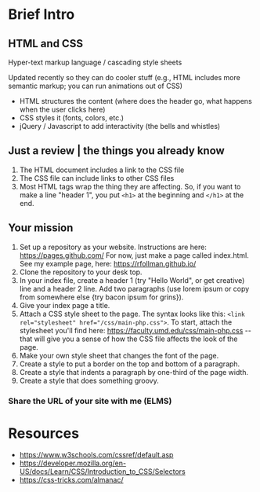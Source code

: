 # Brief Intro
## HTML and CSS
Hyper-text markup language / cascading style sheets

Updated recently so they can do cooler stuff (e.g., HTML includes more semantic markup; you can run animations out of CSS)

- HTML structures the content (where does the header go, what happens when the user clicks here)
- CSS styles it (fonts, colors, etc.)
- jQuery / Javascript to add interactivity (the bells and whistles)

## Just a review | the things you already know
1. The HTML document includes a link to the CSS file
1. The CSS file can include links to other CSS files 
1. Most HTML tags wrap the thing they are affecting. So, if you want to make a line "header 1", you put `<h1>` at the beginning and `</h1>` at the end. 

## Your mission 
1. Set up a repository as your website. Instructions are here: https://pages.github.com/ For now, just make a page called index.html. See my example page, here: https://rfollman.github.io/
1. Clone the repository to your desk top.
1. In your index file, create a header 1 (try "Hello World", or get creative) line and a header 2 line. Add two paragraphs (use lorem ipsum or copy from somewhere else {try bacon ipsum for grins}). 
1. Give your index page a title.
1. Attach a CSS style sheet to the page. The syntax looks like this: `<link rel="stylesheet" href="/css/main-php.css">`. To start, attach the stylesheet you'll find here: https://faculty.umd.edu/css/main-php.css -- that will give you a sense of how the CSS file affects the look of the page. 
1. Make your own style sheet that changes the font of the page. 
1. Create a style to put a border on the top and bottom of a paragraph. 
1. Create a style that indents a paragraph by one-third of the page width.
1. Create a style that does something groovy. 
### Share the URL of your site with me (ELMS)
# Resources
- https://www.w3schools.com/cssref/default.asp
- https://developer.mozilla.org/en-US/docs/Learn/CSS/Introduction_to_CSS/Selectors
- https://css-tricks.com/almanac/

